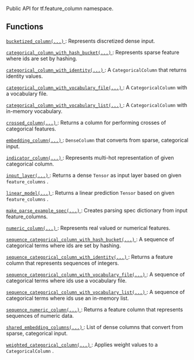 Public API for tf.feature_column namespace.

## Functions
[ `bucketized_column(...)` ](https://tensorflow.google.cn/api_docs/python/tf/feature_column/bucketized_column): Represents discretized dense input.

[ `categorical_column_with_hash_bucket(...)` ](https://tensorflow.google.cn/api_docs/python/tf/feature_column/categorical_column_with_hash_bucket): Represents sparse feature where ids are set by hashing.

[ `categorical_column_with_identity(...)` ](https://tensorflow.google.cn/api_docs/python/tf/feature_column/categorical_column_with_identity): A  `CategoricalColumn`  that returns identity values.

[ `categorical_column_with_vocabulary_file(...)` ](https://tensorflow.google.cn/api_docs/python/tf/compat/v1/feature_column/categorical_column_with_vocabulary_file): A  `CategoricalColumn`  with a vocabulary file.

[ `categorical_column_with_vocabulary_list(...)` ](https://tensorflow.google.cn/api_docs/python/tf/feature_column/categorical_column_with_vocabulary_list): A  `CategoricalColumn`  with in-memory vocabulary.

[ `crossed_column(...)` ](https://tensorflow.google.cn/api_docs/python/tf/feature_column/crossed_column): Returns a column for performing crosses of categorical features.

[ `embedding_column(...)` ](https://tensorflow.google.cn/api_docs/python/tf/feature_column/embedding_column):  `DenseColumn`  that converts from sparse, categorical input.

[ `indicator_column(...)` ](https://tensorflow.google.cn/api_docs/python/tf/feature_column/indicator_column): Represents multi-hot representation of given categorical column.

[ `input_layer(...)` ](https://tensorflow.google.cn/api_docs/python/tf/compat/v1/feature_column/input_layer): Returns a dense  `Tensor`  as input layer based on given  `feature_columns` .

[ `linear_model(...)` ](https://tensorflow.google.cn/api_docs/python/tf/compat/v1/feature_column/linear_model): Returns a linear prediction  `Tensor`  based on given  `feature_columns` .

[ `make_parse_example_spec(...)` ](https://tensorflow.google.cn/api_docs/python/tf/compat/v1/feature_column/make_parse_example_spec): Creates parsing spec dictionary from input feature_columns.

[ `numeric_column(...)` ](https://tensorflow.google.cn/api_docs/python/tf/feature_column/numeric_column): Represents real valued or numerical features.

[ `sequence_categorical_column_with_hash_bucket(...)` ](https://tensorflow.google.cn/api_docs/python/tf/feature_column/sequence_categorical_column_with_hash_bucket): A sequence of categorical terms where ids are set by hashing.

[ `sequence_categorical_column_with_identity(...)` ](https://tensorflow.google.cn/api_docs/python/tf/feature_column/sequence_categorical_column_with_identity): Returns a feature column that represents sequences of integers.

[ `sequence_categorical_column_with_vocabulary_file(...)` ](https://tensorflow.google.cn/api_docs/python/tf/feature_column/sequence_categorical_column_with_vocabulary_file): A sequence of categorical terms where ids use a vocabulary file.

[ `sequence_categorical_column_with_vocabulary_list(...)` ](https://tensorflow.google.cn/api_docs/python/tf/feature_column/sequence_categorical_column_with_vocabulary_list): A sequence of categorical terms where ids use an in-memory list.

[ `sequence_numeric_column(...)` ](https://tensorflow.google.cn/api_docs/python/tf/feature_column/sequence_numeric_column): Returns a feature column that represents sequences of numeric data.

[ `shared_embedding_columns(...)` ](https://tensorflow.google.cn/api_docs/python/tf/compat/v1/feature_column/shared_embedding_columns): List of dense columns that convert from sparse, categorical input.

[ `weighted_categorical_column(...)` ](https://tensorflow.google.cn/api_docs/python/tf/feature_column/weighted_categorical_column): Applies weight values to a  `CategoricalColumn` .

